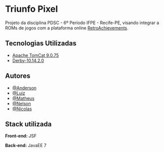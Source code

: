 # Triunfo Pixel

Projeto da disciplina PDSC - 6º Período IFPE - Recife-PE, visando integrar a ROMs de jogos com a plataforma online [RetroAchievements](https://retroachievements.org/).


## Tecnologias Utilizadas

- [Apache TomCat 9.0.75](https://dlcdn.apache.org/tomcat/tomcat-9/v9.0.75/bin/apache-tomcat-9.0.75.zip)
- [Derby-10.14.2.0](https://drive.google.com/file/d/1kf49bGgNfyPH0ZgBj5yFalC1yrmC2PXj/view?usp=share_link)
## Autores

- [@Anderson](https://github.com/Anderson-Batista)
- [@Luiz](https://github.com/EduardoFreit)
- [@Matheus](https://github.com/matheus-calixto-silva)
- [@Nelson](https://github.com/nhsouza)
- [@Nícolas](https://github.com/n2sml)


## Stack utilizada

**Front-end:** JSF

**Back-end:** JavaEE 7

